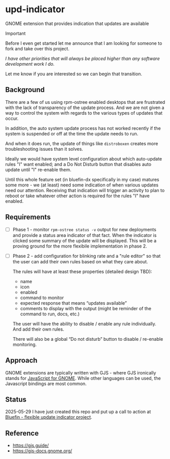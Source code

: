 # upd-indicator
GNOME extension that provides indication that updates are available

> [!IMPORTANT]
> Before I even get started let me announce that I am looking for someone to fork and take over this project.
> 
> _I have other priorities that will always be placed higher than any software development work I do._
> 
> Let me know if you are interested so we can begin that transition.

## Background

There are a few of us using rpm-ostree enabled desktops that are frustrated with the lack of transparency of the update process. And we are not given a way to control the system with regards to the various types of updates that occur.

In addition, the auto system update process has not worked recently if the system is suspended or off at the time the update needs to run.

And when it does run, the update of things like `distroboxen` creates more troubleshooting issues than it solves.

Ideally we would have system level configuration about which auto-update rules "I" want enabled; and a Do Not Disturb button that disables auto update until "I" re-enable them.

Until this whole feature set (in bluefin-dx specifically in my case) matures some more - we (at least) need some indication of when various updates need our attention. Receiving that indication will trigger an activity to plan to reboot or take whatever other action is required for the rules "I" have enabled.

## Requirements

- [ ] Phase 1 - monitor `rpm-ostree status -v` output for new deployments and provide a status area indicator of that fact. When the indicator is clicked some summary of the update will be displayed. This will be a proving ground for the more flexibile implementation in phase 2.

- [ ] Phase 2 - add configuration for blinking rate and a "rule editor" so that the user can add their own rules based on what they care about.

   The rules will have at least these properties (detailed design TBD):
   - name
   - icon
   - enabled
   - command to monitor
   - expected response that means “updates available”
   - comments to display with the output (might be reminder of the command to run, docs, etc.)
   
   The user will have the ability to disable / enable any rule individually. And add their own rules.
   
   There will also be a global “Do not disturb” button to disable / re-enable monitoring.


## Approach

GNOME extensions are typically written with GJS - where GJS ironically stands for [JavaScript for GNOME](https://gjs.guide/). While other languages can be used, the Javascript bindings are most common.

## Status

2025-05-29 I have just created this repo and put up a call to action at [Bluefin - flexible update indicator project](https://universal-blue.discourse.group/t/bluefin-flexible-update-indicator-project/8844).

## Reference
- https://gjs.guide/
- https://gjs-docs.gnome.org/
